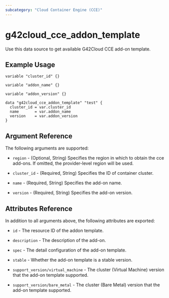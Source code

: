 ```yaml
---
subcategory: "Cloud Container Engine (CCE)"
---
```


# g42cloud_cce_addon_template

Use this data source to get available G42Cloud CCE add-on template.

## Example Usage

```hcl
variable "cluster_id" {}

variable "addon_name" {}

variable "addon_version" {}

data "g42cloud_cce_addon_template" "test" {
  cluster_id = var.cluster_id
  name       = var.addon_name
  version    = var.addon_version
}
```

## Argument Reference

The following arguments are supported:

* `region` - (Optional, String) Specifies the region in which to obtain the cce add-ons.
  If omitted, the provider-level region will be used.

* `cluster_id` - (Required, String) Specifies the ID of container cluster.

* `name` - (Required, String) Specifies the add-on name.

* `version` - (Required, String) Specifies the add-on version.

## Attributes Reference

In addition to all arguments above, the following attributes are exported:

* `id` - The resource ID of the addon template.

* `description` - The description of the add-on.

* `spec` - The detail configuration of the add-on template.

* `stable` - Whether the add-on template is a stable version.

* `support_version/virtual_machine` - The cluster (Virtual Machine) version that the add-on template supported.

* `support_version/bare_metal` - The cluster (Bare Metal) version that the add-on template supported.
